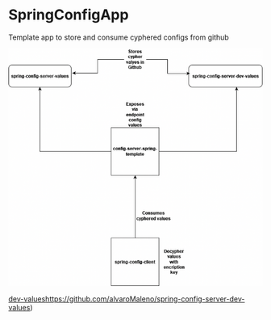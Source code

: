 # SpringConfigApp
Template app to store and consume cyphered configs from github



![Diagram](/ConfigsAppSpring.drawio.png?raw=true "General App Structure")


[dev-values](https://github.com/alvaroMaleno/spring-config-server-dev-values)https://github.com/alvaroMaleno/spring-config-server-dev-values)
